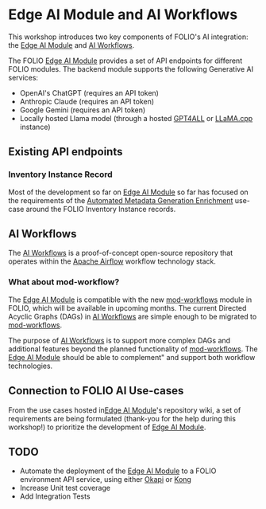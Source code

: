 # Edge AI Module and AI Workflows
This workshop introduces two key components of FOLIO's AI integration: the 
[Edge AI Module][EDGE_AI] and [AI Workflows][AI_WRKFLW].

The FOLIO [Edge AI Module][EDGE_AI] provides a set of 
API endpoints for different FOLIO modules. The backend module supports the following 
Generative AI services:

- OpenAI's ChatGPT (requires an API token)
- Anthropic Claude (requires an API token)
- Google Gemini (requires an API token)
- Locally hosted Llama model (through a hosted [GPT4ALL](https://www.nomic.ai/gpt4all) or [LLaMA.cpp](https://github.com/ggerganov/llama.cpp) instance)

## Existing API endpoints

### Inventory Instance Record
Most of the development so far on [Edge AI Module][EDGE_AI] so far has focused on the requirements of the 
[Automated Metadata Generation Enrichment](https://github.com/folio-labs/ai-workflows/wiki/Automated-Metadata-Generation-Enrichment)
use-case around the FOLIO Inventory Instance records.  


## AI Workflows
The [AI Workflows][AI_WRKFLW] is a proof-of-concept open-source repository that operates within the
[Apache Airflow](https://airflow.apache.org/) workflow technology stack.

### What about mod-workflow?
The [Edge AI Module][EDGE_AI] is compatible with the new [mod-workflows][MOD_WRKFLW]
module in FOLIO, which will be available in upcoming months. The current Directed Acyclic Graphs (DAGs) in
[AI Workflows][AI_WRKFLW] are simple enough to be migrated to [mod-workflows][MOD_WRKFLW].

The purpose of [AI Workflows][AI_WRKFLW] is to support more complex DAGs and additional features beyond
the planned functionality of [mod-workflows][MOD_WRKFLW]. The [Edge AI Module][EDGE_AI] should be able to 
complement" and support both workflow technologies. 

## Connection to FOLIO AI Use-cases
From the use cases hosted in[Edge AI Module][EDGE_AI]'s repository wiki, a set of requirements are
being formulated (thank-you for the help during this workshop!) to prioritize the development of [Edge AI Module][EDGE_AI].


## TODO
- Automate the deployment of the [Edge AI Module][EDGE_AI] to a FOLIO environment API service, 
  using either [Okapi][OKAPI] or [Kong][KONG]
- Increase Unit test coverage
- Add Integration Tests

[AIRFLOW]: https://airflow.apache.org/
[AI_WRKFLW]: https://github.com/folio-labs/ai-workflows
[EDGE_AI]: https://github.com/folio-labs/edge-ai
[KONG]: https://konghq.com/
[MOD_WRKFLW]: https://github.com/folio-org/mod-workflow
[OKAPI]: https://github.com/folio-org/okapi
